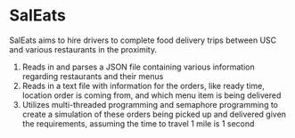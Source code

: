 # SalEats

SalEats aims to hire drivers to complete food delivery trips
between USC and various restaurants in the proximity.

1) Reads in and parses a JSON file containing various information regarding restaurants and their menus
2) Reads in a text file with information for the orders, like ready time, location order is coming from, and which menu item is being delivered
3) Utilizes multi-threaded programming and semaphore programming to create a simulation of these orders being picked up and delivered given the requirements, assuming the time to travel 1 mile is 1 second
